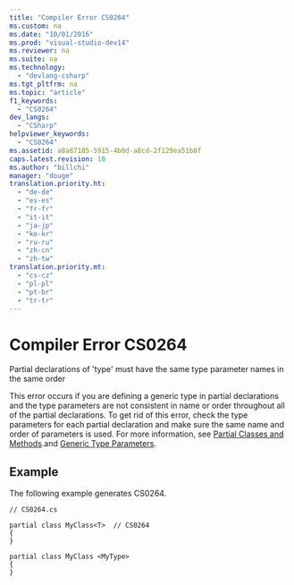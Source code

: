 ```yaml
---
title: "Compiler Error CS0264"
ms.custom: na
ms.date: "10/01/2016"
ms.prod: "visual-studio-dev14"
ms.reviewer: na
ms.suite: na
ms.technology: 
  - "devlang-csharp"
ms.tgt_pltfrm: na
ms.topic: "article"
f1_keywords: 
  - "CS0264"
dev_langs: 
  - "CSharp"
helpviewer_keywords: 
  - "CS0264"
ms.assetid: a8a87185-5915-4b0d-a8cd-2f129ea51b8f
caps.latest.revision: 10
ms.author: "billchi"
manager: "douge"
translation.priority.ht: 
  - "de-de"
  - "es-es"
  - "fr-fr"
  - "it-it"
  - "ja-jp"
  - "ko-kr"
  - "ru-ru"
  - "zh-cn"
  - "zh-tw"
translation.priority.mt: 
  - "cs-cz"
  - "pl-pl"
  - "pt-br"
  - "tr-tr"
---
```

# Compiler Error CS0264
Partial declarations of 'type' must have the same type parameter names in the same order  
  
 This error occurs if you are defining a generic type in partial declarations and the type parameters are not consistent in name or order throughout all of the partial declarations. To get rid of this error, check the type parameters for each partial declaration and make sure the same name and order of parameters is used. For more information, see [Partial Classes and Methods](../Topic/Partial%20Classes%20and%20Methods%20\(C%23%20Programming%20Guide\).md).and [Generic Type Parameters](../Topic/Generic%20Type%20Parameters%20\(C%23%20Programming%20Guide\).md).  
  
## Example  
 The following example generates CS0264.  
  
```  
// CS0264.cs  
  
partial class MyClass<T>  // CS0264  
{  
}  
  
partial class MyClass <MyType>  
{  
}  
```